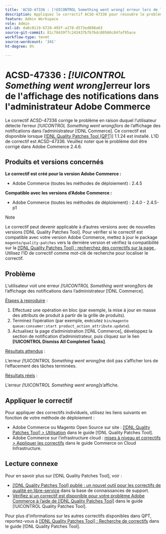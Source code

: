 ```yaml
---
title: 'ACSD-47336 : [!UICONTROL Something went wrong] erreur lors de l''affichage des notifications dans l''administrateur Adobe Commerce'
description: Appliquez le correctif ACSD-47336 pour résoudre le problème Adobe Commerce où l’utilisateur voit [!UICONTROL Something went wrong] erreur lors de l’affichage des notifications dans l’administrateur  [!DNL Commerce] .
feature: Admin Workspace
role: Admin
exl-id: da0c0119-6720-493f-a278-d573ed898a63
source-git-commit: 81c78439f7c243437b7b76dc80560c847af95ace
workflow-type: tm+mt
source-wordcount: '341'
ht-degree: 0%

---
```


# ACSD-47336 : _[!UICONTROL Something went wrong]_&#x200B;erreur lors de l&#39;affichage des notifications dans l&#39;administrateur Adobe Commerce

Le correctif ACSD-47336 corrige le problème en raison duquel l’utilisateur détecte l’erreur _[!UICONTROL Something went wrong]_&#x200B;lors de l’affichage des notifications dans l’administrateur [!DNL Commerce]. Ce correctif est disponible lorsque [[!DNL Quality Patches Tool (QPT)]](https://experienceleague.adobe.com/en/docs/commerce-knowledge-base/kb/announcements/commerce-announcements/magento-quality-patches-released-new-tool-to-self-serve-quality-patches) 1.1.24 est installé. L’ID de correctif est ACSD-47336. Veuillez noter que le problème doit être corrigé dans Adobe Commerce 2.4.6.

## Produits et versions concernés

**Le correctif est créé pour la version Adobe Commerce :**

* Adobe Commerce (toutes les méthodes de déploiement) : 2.4.5

**Compatible avec les versions d’Adobe Commerce :**

* Adobe Commerce (toutes les méthodes de déploiement) : 2.4.0 - 2.4.5-p1

>[!NOTE]
>
>Le correctif peut devenir applicable à d’autres versions avec de nouvelles versions [!DNL Quality Patches Tool]. Pour vérifier si le correctif est compatible avec votre version Adobe Commerce, mettez à jour le package `magento/quality-patches` vers la dernière version et vérifiez la compatibilité sur la [[!DNL Quality Patches Tool] : recherchez des correctifs sur la page ](https://experienceleague.adobe.com/tools/commerce-quality-patches/index.html). Utilisez l’ID de correctif comme mot-clé de recherche pour localiser le correctif.

## Problème

L’utilisateur voit une erreur _[!UICONTROL Something went wrong]_&#x200B;lors de l’affichage des notifications dans l’administrateur [!DNL Commerce].

<u>Étapes à reproduire</u> :

1. Effectuez une opération en bloc (par exemple, la mise à jour en masse des attributs de produit à partir de la grille de produits).
1. Terminez l’opération (par exemple, exécutez `bin/magento queue:consumer:start product_action_attribute.update`).
1. Actualisez la page d’administration [!DNL Commerce], développez la section de notification d’administrateur, puis cliquez sur le lien **[!UICONTROL Dismiss All Completed Tasks]**.

<u>Résultats attendus</u> :

L’erreur _[!UICONTROL Something went wrong]_&#x200B;ne doit pas s’afficher lors de l’effacement des tâches terminées.

<u>Résultats réels</u> :

L’erreur _[!UICONTROL Something went wrong]_&#x200B;s’affiche.

## Appliquer le correctif

Pour appliquer des correctifs individuels, utilisez les liens suivants en fonction de votre méthode de déploiement :

* Adobe Commerce ou Magento Open Source sur site : [[!DNL Quality Patches Tool] > Utilisation](/help/tools/quality-patches-tool/usage.md) dans le guide [!DNL Quality Patches Tool].
* Adobe Commerce sur l’infrastructure cloud : [mises à niveau et correctifs > Appliquer les correctifs](https://experienceleague.adobe.com/docs/commerce-cloud-service/user-guide/develop/upgrade/apply-patches.html) dans le guide Commerce on Cloud Infrastructure.

## Lecture connexe

Pour en savoir plus sur [!DNL Quality Patches Tool], voir :

* [[!DNL Quality Patches Tool] publié : un nouvel outil pour les correctifs de qualité en libre-service](https://experienceleague.adobe.com/en/docs/commerce-knowledge-base/kb/announcements/commerce-announcements/magento-quality-patches-released-new-tool-to-self-serve-quality-patches) dans la base de connaissances de support.
* [Vérifiez si un correctif est disponible pour votre problème Adobe Commerce à l’aide de  [!DNL Quality Patches Tool]](/help/tools/quality-patches-tool/patches-available-in-qpt/check-patch-for-magento-issue-with-magento-quality-patches.md) dans le guide [!UICONTROL Quality Patches Tool].


Pour plus d&#39;informations sur les autres correctifs disponibles dans QPT, reportez-vous à [[!DNL Quality Patches Tool] : Recherche de correctifs](https://experienceleague.adobe.com/tools/commerce-quality-patches/index.html) dans le guide [!DNL Quality Patches Tool].
